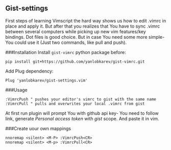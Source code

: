 ## Gist-settings

First steps of learning Vimscript the hard way
shows us how to edit .vimrc in place and apply
it. But after that you realizes that You have
to sync .vimrc between several computers while 
picking up new vim features/key bindings.
    Dot files is good choice. But in case You
need some more simple- You could use it (Just
two commands, like pull and push).

###Installation
Install `gist-vimrc` python package before:
```shell
pip install git+https://github.com/yanlobkarev/gist-vimrc.git
```
Add Plug dependency:
```vimscript
Plug 'yanlobkarev/gist-settings.vim'
```

###Usage
```vimscript
:VimrcPush " pushes your editor's vimrc to gist with the same name
:VimrcPull " pulls and overwrites your local .vimrc from gist
```
At first run plugin will prompt You with github api key- 
You need to follow link, generate _Personal access token_ 
with _gist_ scope. And paste it in vim.
    
###Create uour own mappings
```vimscript
nnoremap <silent> <M-P> :VimrcPush<CR>
nnoremap <silent> <M-p> :VimrcPull<CR>
```
